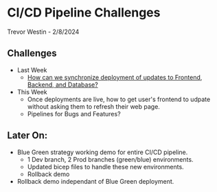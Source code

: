 # CI/CD Pipeline Challenges

Trevor Westin - 2/8/2024

## Challenges

- Last Week
    - [How can we synchronize deployment of updates to Frontend, Backend, and Database?](https://github.com/BBITWestin/CI-CD-Pipeline-Challenges/blob/main/README.md?preview=1)
- This Week
    - Once deployments are live, how to get user's frontend to udpate without asking them to refresh their web page.
    - Pipelines for Bugs and Features?




## Later On:
- Blue Green strategy working demo for entire CI/CD pipeline.
    - 1 Dev branch, 2 Prod branches (green/blue) environments.
    - Updated bicep files to handle these new environments.
    - Rollback demo
- Rollback demo independant of Blue Green deployment.
